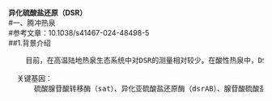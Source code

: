 **异化硫酸盐还原（DSR）**  
#一、腾冲热泉  
#参考文章：10.1038/s41467-024-48498-5  
##1.背景介绍  
<pre>
    目前，在高温陆地热泉生态系统中对DSR的测量相对较少。在酸性热泉中，DSR可能由古菌ARK-15介导的。此外，dsrAB和aprAB在一些Thermoproteales门中高表达，但最丰富的ARK-15古菌中缺少aprAB基因。在中性或碱性泉中，可能还存在着不同的硫酸盐还原古菌。

  关键基因：
      硫酸腺苷酸转移酶（sat）、异化亚硫酸盐还原酶（dsrAB）、腺苷酸硫酸盐还原酶（aprAB）
    
 </pre>
